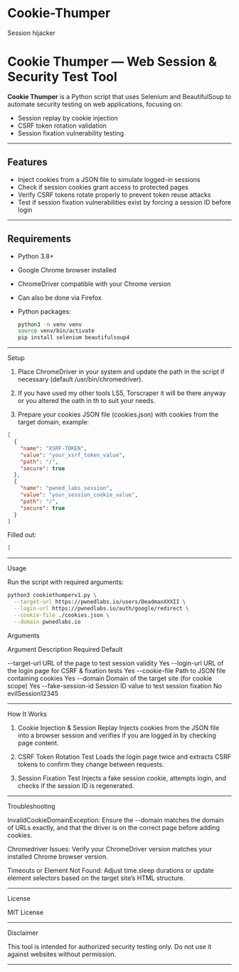 # Cookie-Thumper
Session hijacker

# Cookie Thumper — Web Session & Security Test Tool

**Cookie Thumper** is a Python script that uses Selenium and BeautifulSoup to automate security testing on web applications, focusing on:

- Session replay by cookie injection
- CSRF token rotation validation
- Session fixation vulnerability testing

---

## Features

- Inject cookies from a JSON file to simulate logged-in sessions
- Check if session cookies grant access to protected pages
- Verify CSRF tokens rotate properly to prevent token reuse attacks
- Test if session fixation vulnerabilities exist by forcing a session ID before login

---

## Requirements

- Python 3.8+
- Google Chrome browser installed
- ChromeDriver compatible with your Chrome version
- Can also be done via Firefox 
- Python packages:
  
  ```bash
  python3 -m venv venv
  source venv/bin/activate
  pip install selenium beautifulsoup4
  ```

---

Setup

1. Place ChromeDriver in your system and update the path in the script if necessary (default /usr/bin/chromedriver).

2. If you have used my other tools LS5, Torscraper it will be there anyway or you altered the oath in th to suit your needs.


3. Prepare your cookies JSON file (cookies.json) with cookies from the target domain, example:
```json
[
  {
    "name": "XSRF-TOKEN",
    "value": "your_xsrf_token_value",
    "path": "/",
    "secure": true
  },
  {
    "name": "pwned_labs_session",
    "value": "your_session_cookie_value",
    "path": "/",
    "secure": true
  }
]
```
Filled out:
```json
[                                                                           {                                                                           "name": "XSRF-TOKEN",                                                     "value": "eyJpdiI6IjZzS1lVTlh2TXZRaXU3T1BVZ0Y3MGc9PSIsInZhbHVlIjoiZ3NZVG5HU2pqT0ZkWmdOdFpHSkhPdz09IiwibWFjIjoiNTFkNzMzZTg0MjQ1ZDUzNTk0MDc3YjI1MTZkZDc2MTQxMjcxMGZjZjVkNzFkOTAzNmIyZTQ1NjVlZDZiZWI5MSJ9",                      "path": "/",                                                              "secure": true                                                          },                                                                        {                                                                           "name": "pwned_labs_session",                                             "value": "eyJpdiI6IkptMUhFV2p5U0Myb1cwRnNnSWVQXC9BPT0iLCJ2YWx1ZSI6IjE3azZ0Q0xuY3pRSkJPNkdtK0ZXaTZzZ0prb3hVaWFTYWhkT0lxRmN0bFhFZFpnZXZMQnd0Y0xXRU1pUGNLUkJ6QzRSQlladDBVb3VvSjd4d1ZURmU5b2lRcGpUb1ZvYkhtNzNsYVd6RXNkVE5MS29ZdWthVmppV0pXbmNBVkpNbWlMUEpZaHljZGxZNG9RMVpBVGdKZGdHd3pZUWxMZ0RjMTQ3S0s4N3Z3YVhmT0hRZG0wRUlBSmxOeGFpYXVZdG8iLCJtYWMiOiJjOWQxMjFmN2U2YmExODg2NjcxMGU5ZjQ1YjJjZGY1MmYxYmFlNzUyYmZmZDQzZDkyYjQ4ZjI3NzZhOWY4NTRkODliIn0=",            "path": "/",                                                              "secure": true                                                          }                                                                       ]
```



---

Usage

Run the script with required arguments:
```bash
python3 cookiethumperv1.py \
  --target-url https://pwnedlabs.io/users/DeadmanXXXII \
  --login-url https://pwnedlabs.io/auth/google/redirect \
  --cookie-file ./cookies.json \
  --domain pwnedlabs.io
```
Arguments

Argument	Description	Required	Default

--target-url	URL of the page to test session validity	Yes	
--login-url	URL of the login page for CSRF & fixation tests	Yes	
--cookie-file	Path to JSON file containing cookies	Yes	
--domain	Domain of the target site (for cookie scope)	Yes	
--fake-session-id	Session ID value to test session fixation	No	evilSession12345



---

How It Works

1. Cookie Injection & Session Replay
Injects cookies from the JSON file into a browser session and verifies if you are logged in by checking page content.


2. CSRF Token Rotation Test
Loads the login page twice and extracts CSRF tokens to confirm they change between requests.


3. Session Fixation Test
Injects a fake session cookie, attempts login, and checks if the session ID is regenerated.




---

Troubleshooting

InvalidCookieDomainException:
Ensure the --domain matches the domain of URLs exactly, and that the driver is on the correct page before adding cookies.

Chromedriver Issues:
Verify your ChromeDriver version matches your installed Chrome browser version.

Timeouts or Element Not Found:
Adjust time.sleep durations or update element selectors based on the target site’s HTML structure.



---

License

MIT License


---

Disclaimer

This tool is intended for authorized security testing only. Do not use it against websites without permission.


---


